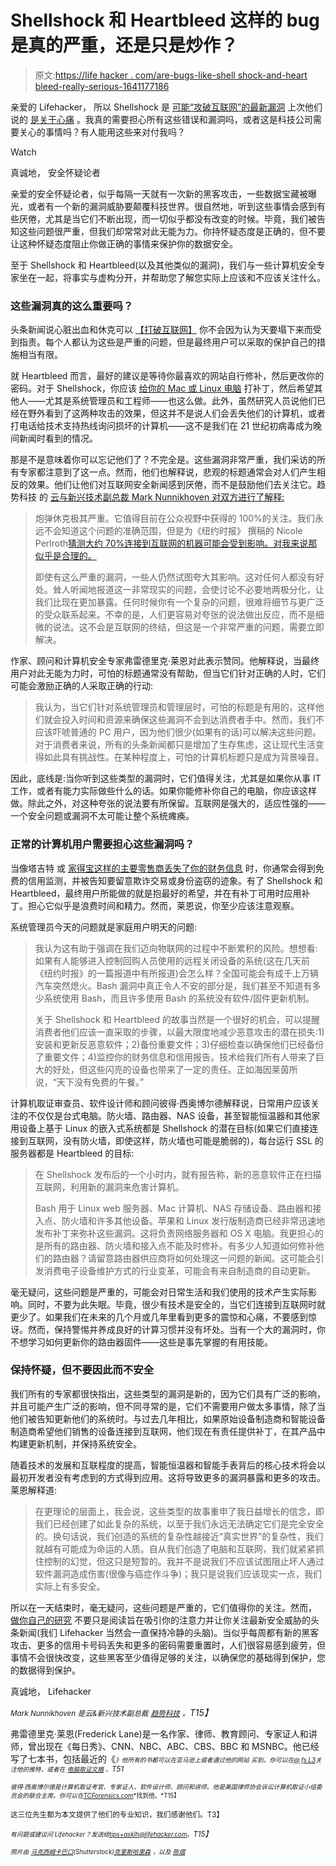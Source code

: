 # Shellshock 和 Heartbleed 这样的 bug 是真的严重，还是只是炒作？

> 原文:[https://life hacker . com/are-bugs-like-shell shock-and-heart bleed-really-serious-1641177186](https://lifehacker.com/are-bugs-like-shellshock-and-heartbleed-really-serious-1641177186)

亲爱的 Lifehacker，
所以 Shellshock 是 [可能“攻破互联网”的最新漏洞](https://gizmodo.com/why-the-shellshock-bash-bug-could-be-even-worse-than-he-1639047786) 上次他们说的 [是关于心痛](http://lifehacker.com/what-the-heartbleed-security-bug-means-for-you-1560801201) 。我真的需要担心所有这些错误和漏洞吗，或者这是科技公司需要关心的事情吗？有人能用这些来对付我吗？

Watch

真诚地，
安全怀疑论者

亲爱的安全怀疑论者，似乎每隔一天就有一次新的黑客攻击，一些数据宝藏被曝光，或者有一个新的漏洞威胁要颠覆科技世界。很自然地，听到这些事情会感到有些厌倦，尤其是当它们不断出现，而一切似乎都没有改变的时候。毕竟，我们被告知这些问题很严重，但我们却常常对此无能为力。你持怀疑态度是正确的，但不要让这种怀疑态度阻止你做正确的事情来保护你的数据安全。

至于 Shellshock 和 Heartbleed(以及其他类似的漏洞)，我们与一些计算机安全专家坐在一起，将事实与虚构分开，并帮助您了解您实际上应该和不应该关注什么。

### 这些漏洞真的这么重要吗？

头条新闻说心脏出血和休克可以 [【打破互联网】](http://indiatoday.intoday.in/technology/story/move-over-heartbleed-new-bash-bug-threatens-to-break-internet/1/392593.html) 你不会因为认为天要塌下来而受到指责。每个人都认为这些是严重的问题，但是最终用户可以采取的保护自己的措施相当有限。

就 Heartbleed 而言，最好的建议是等待你最喜欢的网站自行修补，然后更改你的密码。对于 Shellshock，你应该 [给你的 Mac 或 Linux 电脑](https://lifehacker.com/how-to-check-if-your-mac-or-linux-machine-is-vulnerable-1639211806) 打补丁，然后希望其他人——尤其是系统管理员和工程师——也这么做。此外，虽然研究人员说他们已经在野外看到了这两种攻击的效果，但这并不是说人们会丢失他们的计算机，或者打电话给技术支持热线询问损坏的计算机——这不是我们在 21 世纪初病毒成为晚间新闻时看到的情况。

那是不是意味着你可以忘记他们了？不完全是。这些漏洞非常严重，我们采访的所有专家都注意到了这一点。然而，他们也解释说，悲观的标题通常会对人们产生相反的效果。他们让他们对互联网安全新闻感到厌倦，而不是鼓励他们去关注它。趋势科技 的 [云与新兴技术副总裁 Mark Nunnikhoven 对双方进行了解释:](http://trendmicro.com/)

> 炮弹休克极其严重。它值得目前在公众视野中获得的 100%的关注。我们永远不会知道这个问题的准确范围，但是为《纽约时报》 撰稿的 Nicole Perlroth[猜测大约 70%连接到互联网的机器可能会受到影响。对我来说那似乎是合理的。](http://www.nytimes.com/2014/09/26/technology/security-experts-expect-shellshock-software-bug-to-be-significant.html?_r=1)
> 
> 即使有这么严重的漏洞，一些人仍然试图夸大其影响。这对任何人都没有好处。耸人听闻地报道这一非常现实的问题，会使讨论不必要地两极分化，让我们比现在更加暴露。任何时候你有一个复杂的问题，很难将细节与更广泛的受众联系起来。不幸的是，人们更容易对夸张的说法做出反应，而不是细微的说法。这不会是互联网的终结，但这是一个非常严重的问题，需要立即解决。

作家、顾问和计算机安全专家弗雷德里克·莱恩对此表示赞同。他解释说，当最终用户对此无能为力时，可怕的标题通常没有帮助，但当它们针对正确的人时，它们可能会激励正确的人采取正确的行动:

> 我认为，当它们针对系统管理员和管理层时，可怕的标题是有用的，这样他们就会投入时间和资源来确保这些漏洞不会到达消费者手中。然而，我们不应该吓唬普通的 PC 用户，因为他们很少(如果有的话)可以解决这些问题。对于消费者来说，所有的头条新闻都只是增加了生存焦虑，这让现代生活变得如此具有挑战性。在某种程度上，可怕的计算机标题只是成为背景噪音。

因此，底线是:当你听到这些类型的漏洞时，它们值得关注，尤其是如果你从事 IT 工作，或者有能力实际做些什么的话。如果你能修补你自己的电脑，你应该这样做。除此之外，对这种夸张的说法要有所保留。互联网是强大的，适应性强的——一个安全问题或漏洞不太可能让整个系统瘫痪。

### 正常的计算机用户需要担心这些漏洞吗？

当像塔吉特 或 [家得宝这样的主要零售商丢失了你的财务信息](http://lifehacker.com/home-depot-reportedly-hacked-by-same-group-that-hacked-1631973172) 时，你通常会得到免费的信用监测，并被告知要留意欺诈交易或身份盗窃的迹象。有了 Shellshock 和 Heartbleed，最终用户所能做的就是抱最好的希望，并在有补丁可用时应用补丁。担心它似乎是浪费时间和精力。然而，莱恩说，你至少应该注意观察。

系统管理员今天的问题就是家庭用户明天的问题:

> 我认为这有助于强调在我们迈向物联网的过程中不断累积的风险。想想看:如果有人能够进入控制回购人员使用的远程关闭设备的系统(这在几天前《纽约时报》的一篇报道中有所报道)会怎么样？全国可能会有成千上万辆汽车突然熄火。Bash 漏洞中真正令人不安的部分是，我们甚至不知道有多少系统使用 Bash，而且许多使用 Bash 的系统没有软件/固件更新机制。
> 
> 关于 Shellshock 和 Heartbleed 的故事当然是一个很好的机会，可以提醒消费者他们应该一直采取的步骤，以最大限度地减少恶意攻击的潜在损失:1)安装和更新反恶意软件；2)备份重要文件；3)仔细检查以确保他们已经备份了重要文件；4)监控你的财务信息和信用报告。技术给我们所有人带来了巨大的好处，但这些闪亮的设备也带来了一定的责任。正如海因莱茵所说，“天下没有免费的午餐。”

计算机取证审查员、软件设计师和顾问彼得·西奥博尔德解释说，日常用户应该关注的不仅仅是台式电脑。防火墙、路由器、NAS 设备，甚至智能恒温器和其他家用设备上基于 Linux 的嵌入式系统都是 Shellshock 的潜在目标(如果它们直接连接到互联网，没有防火墙，即使这样，防火墙也可能是脆弱的)，每台运行 SSL 的服务器都是 Heartbleed 的目标:

> 在 Shellshock 发布后的一个小时内，就有报告称，新的恶意软件正在扫描互联网，利用新的漏洞来危害计算机。
> 
> Bash 用于 Linux web 服务器、Mac 计算机、NAS 存储设备、路由器和接入点、防火墙和许多其他设备。苹果和 Linux 发行版制造商已经非常迅速地发布补丁来弥补这些漏洞。这将负责网络服务器和 OS X 电脑。我更担心的是所有的路由器、防火墙和接入点不能及时修补。有多少人知道如何修补他们的路由器？请留意路由器供应商将如何处理这一问题的新闻。这可能会引发消费电子设备维护方式的行业变革，可能会有来自制造商的自动更新。

毫无疑问，这些问题是严重的，可能会对日常生活和我们使用的技术产生实际影响。同时，不要为此失眠。毕竟，很少有技术是安全的，当它们连接到互联网时就更少了。如果我们在未来的几个月或几年里看到更多的震惊和心痛，不要感到惊讶。然而，保持警惕并养成良好的计算习惯并没有坏处。当有一个大的漏洞时，你不想学习如何更新你的路由器固件——这些是事先掌握的有用技能。

### 保持怀疑，但不要因此而不安全

我们所有的专家都很快指出，这些类型的漏洞是新的，因为它们具有广泛的影响，并且可能产生广泛的影响，但不同寻常的是，它们不需要用户做太多事情，除了当他们被告知更新他们的系统时。与过去几年相比，如果原始设备制造商和智能设备制造商希望他们销售的设备连接到互联网，他们现在有责任提供补丁，在其产品中构建更新机制，并保持系统安全。

随着技术的发展和互联程度的提高，智能恒温器和智能手表背后的核心技术将会以最初开发者没有考虑到的方式得到应用。这将导致更多的漏洞暴露和更多的攻击。莱恩解释道:

> 在更理论的层面上，我会说，这些类型的故事重申了我日益增长的信念，即我们已经创建了如此复杂的系统，以至于我们永远无法确定它们是完全安全的。换句话说，我们创造的系统的复杂性越接近“真实世界”的复杂性，我们就越有可能成为命运的人质。自从我们创造了电脑和互联网，我们就紧紧抓住控制的幻觉，但这只是短暂的。我并不是说我们不应该试图阻止坏人通过软件漏洞造成伤害(很像与癌症作斗争)；我只是说我们应该现实一点，我们实际上有多安全。

所以在一天结束时，毫无疑问，这些问题是严重的，它们值得你的关注。然而， [做你自己的研究](https://lifehacker.com/how-to-conduct-scientific-research-on-the-internet-wit-5985561) 不要只是阅读旨在吸引你的注意力并让你关注最新安全威胁的头条新闻(我们 Lifehacker 当然会一直保持冷静的头脑)。当似乎每周都有新的黑客攻击、更多的信用卡号码丢失和更多的密码需要重置时，人们很容易感到疲劳，但事情不会很快改变，这些黑客至少值得足够的关注，以确保您的基础得到保护，您的数据得到保护。

真诚地，
Lifehacker

*<small>Mark Nunnikhoven 是云&新兴技术副总裁</small>* [*<small>趋势科技</small>*](http://www.trendmicro.com/us/index.html) *<small>。</small>T15】*

弗雷德里克·莱恩(Frederick Lane)是一名作家、律师、教育顾问、专家证人和讲师，曾出现在《每日秀》、CNN、NBC、ABC、CBS、BBC 和 MSNBC。他已经写了七本书，包括最近的《[*<small></small>*](http://lifehacker.com/www.cybertrapsfortheyoung.com)<small>*<small>》他所有的书都可以在亚马逊上或者通过他的网站</small>* *<small>买到。你可以在</small>*[*<small>@ fs L3</small>*](https://twitter.com/fsl3)*<small>关注他的推特，或者在</small>* [*<small>电脑取证文摘</small>*](http://www.computerforensicsdigest.com/) *<small>。</small>T51*</small> 

<small><small>*彼得·西奥博尔德是计算机取证考官、专家证人、软件设计师、顾问和讲师。他是美国律师协会诉讼计算机取证小组委员会的联合主席。你可以在*</small>[<small>*TCForensics.com*</small>](http://tcforensics.com/)<small>*找到他。*T15】</small></small>

<small>这三位先生都为本文提供了他们的专业知识，我们感谢他们。T3】</small>

<small>*<small>有问题或建议问 Lifehacker？发送给</small>*[*<small>tips+asklh@lifehacker.com</small>*](mailto:tips+asklh@lifehacker.com)*<small>。</small>T15】*</small>

<small>*<small>照片由</small>* [<small>*马克西姆卡巴口*</small>](http://www.shutterstock.com/pic.mhtml?id=103173644&src=id)<small>*(Shutterstock)*</small>[<small>*克里斯哈里森*</small>](https://www.flickr.com/photos/cdharrison/280252512) <small>*，以及*</small> [<small>*陈熠*</small>](https://www.flickr.com/photos/yiie/4865201576/)<small></small></small>

<small></small>